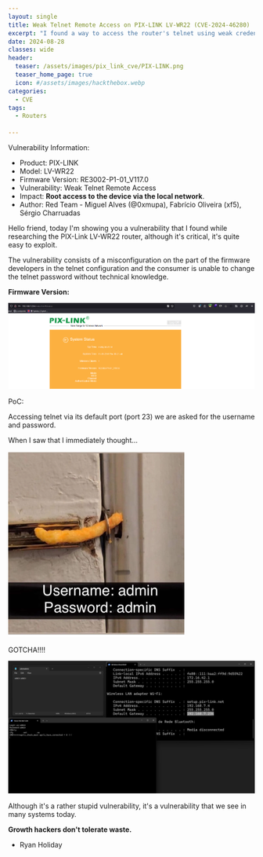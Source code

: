 ```yaml
---
layout: single
title: Weak Telnet Remote Access on PIX-LINK LV-WR22 (CVE-2024-46280)
excerpt: "I found a way to access the router's telnet using weak credentials"
date: 2024-08-28
classes: wide
header:
  teaser: /assets/images/pix_link_cve/PIX-LINK.png
  teaser_home_page: true
  icon: #/assets/images/hackthebox.webp
categories:
  - CVE
tags:
  - Routers
  
---
```

Vulnerability Information:
- Product: PIX-LINK
- Model: LV-WR22
- Firmware Version: RE3002-P1-01_V117.0
- Vulnerability: Weak Telnet Remote Access
- Impact: <strong>Root access to the device via the local network</strong>.
- Author: Red Team - Miguel Alves (@0xmupa), Fabrício Oliveira (xf5), Sérgio Charruadas

Hello friend, today I'm showing you a vulnerability that I found while researching the PIX-Link LV-WR22 router, although it's critical, it's quite easy to exploit. 

The vulnerability consists of a misconfiguration on the part of the firmware developers in the telnet configuration and the consumer is unable to change the telnet password without technical knowledge.

<strong>Firmware Version:</strong>

![](/assets/images/pix_link_cve/weak_telnet_firmware_version.png)

PoC:

Accessing telnet via its default port (port 23) we are asked for the username and password.

When I saw that I immediately thought...

![](/assets/images/pix_link_cve/weak_telnet_meme.png)

GOTCHA!!!!

![](/assets/images/pix_link_cve/weak_telnet_poc.png)

Although it's a rather stupid vulnerability, it's a vulnerability that we see in many systems today. 


<strong>Growth hackers don't tolerate waste.</strong>

- Ryan Holiday

